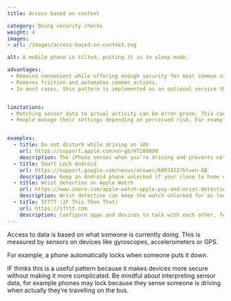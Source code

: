 ```yaml
---
title: Access based on context

category: Doing security checks
weight: 4
images:
- url: /images/access-based-on-context.svg

alt: A mobile phone is tilted, putting it in to sleep mode.

advantages:
 - Remains convenient while offering enough security for most common users.
 - Removes friction and automates common actions.
 - In most cases, this pattern is implemented as an optional service that people can enable or disable.


limitations:
 - Matching sensor data to actual activity can be error prone. This can lead to a higher rate of access than may be intended.
 - People manage their settings depending on perceived risk. For example, setting your phone to stay unlocked while at home might make it possible for guests in your home to access information on it.


examples:
  - title: Do not disturb while driving on iOS
    url: https://support.apple.com/en-gb/HT208090
    description: The iPhone senses when you’re driving and prevents notifications.
  - title: Smart Lock Android
    url: https://support.google.com/nexus/answer/6093922?hl=en-GB
    description: Keep an Android phone unlocked if your close to home or the phone is in your pocket.
  - title: Wrist detection on Apple Watch
    url: https://www.imore.com/apple-watch-apple-pay-and-wrist-detection-what-you-need-know
    description: Wrist detection can keep the watch unlocked for as long as the screen is on or it maintains skin contact.
  - title: IFTTT (IF This Then That)
    url: https://ifttt.com
    description: Configure apps and devices to talk with each other, for example to play Spotify when you arrive home.
---
```


Access to data is based on what someone is currently doing. This is measured by sensors on devices like gyroscopes, accelerometers or GPS.

For example, a phone automatically locks when someone puts it down.

IF thinks this is a useful pattern because it makes devices more secure without making it more complicated. Be mindful about interpreting sensor data, for example phones may lock because they sense someone is driving when actually they’re travelling on the bus.
